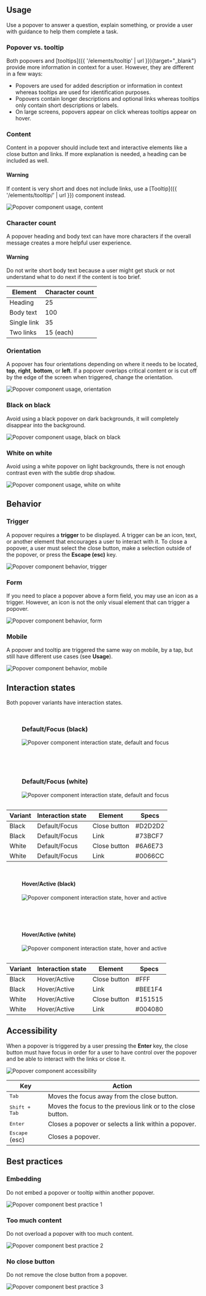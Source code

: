 <style>
  .grid {
    display: grid;
    grid-template-columns: 1fr;
    gap: var(--rh-space-2xl, 32px);
  }

  @container container (min-width: 768px) {
    .grid {
      grid-template-columns: 1fr 1fr;
      gap: var(--rh-space-4xl, 64px);
    }
  }
</style>

## Usage

Use a popover to answer a question, explain something, or provide a user with 
guidance to help them complete a task.

### Popover vs. tooltip

Both popovers and [tooltips]({{ 
'/elements/tooltip' | url }}){target="_blank"} provide more information in 
context for a user. However, they are different in a few ways:

- Popovers are used for added description or information in context whereas 
  tooltips are used for identification purposes.
- Popovers contain longer descriptions and optional links whereas tooltips 
  only contain short descriptions or labels.
- On large screens, popovers appear on click whereas tooltips appear on hover.

### Content

Content in a popover should include text and interactive elements like a close 
button and links. If more explanation is needed, a heading can be included as 
well.

<rh-alert state="warning">
  <h4 slot="header">Warning</h4>
  <p>If content is very short and does not include links, use a [Tooltip]({{ 
  '/elements/tooltip/' | url }}) component instead.</p>
</rh-alert>

<uxdot-example width-adjustment="832px">
  <img src="{{ '../popover-usage-content.svg' | url }}" alt="Popover component usage, content">
</uxdot-example>


### Character count

A popover heading and body text can have more characters if the overall 
message creates a more helpful user experience.

<rh-alert state="warning">
  <h4 slot="header">Warning</h4>
  <p>Do not write short body text because a user might get stuck or not understand what to do 
  next if the content is too brief.</p>
</rh-alert>

<rh-table>
  <table>
    <thead>
      <tr>
        <th scope="col" data-label="Element">Element</th>
        <th scope="col" data-label="Character count">Character count</th>
      </tr>
    </thead>
    <tbody>
      <tr>
        <td data-label="Element">Heading</td>
        <td data-label="Character count">25</td>
      </tr>
      <tr>
        <td data-label="Element">Body text</td>
        <td data-label="Character count">100</td>
      </tr>
      <tr>
        <td data-label="Element">Single link</td>
        <td data-label="Character count">35</td>
      </tr>
      <tr>
        <td data-label="Element">Two links</td>
        <td data-label="Character count">15 (each)</td>
      </tr>
    </tbody>
  </table>
</rh-table>


### Orientation

A popover has four orientations depending on where it needs to be located, 
**top**, **right**, **bottom**, or **left**. If a popover overlaps critical 
content or is cut off by the edge of the screen when triggered, change the 
orientation.

<uxdot-example width-adjustment="844px">
  <img src="{{ '../popover-usage-orientation.svg' | url }}" alt="Popover component usage, orientation">
</uxdot-example>


### Black on black

Avoid using a black popover on dark backgrounds, it will completely disappear 
into the background.

<uxdot-example color-palette="darkest" width-adjustment="392px" danger>
  <img src="{{ '../popover-usage-black.svg' | url }}" alt="Popover component usage, black on black">
</uxdot-example>


### White on white

Avoid using a white popover on light backgrounds, there is not enough contrast 
even with the subtle drop shadow.

<uxdot-example width-adjustment="392px" danger>
  <img src="{{ '../popover-usage-white.svg' | url }}" alt="Popover component usage, white on white">
</uxdot-example>


## Behavior

### Trigger

A popover requires a **trigger** to be displayed. A trigger can be an icon, 
text, or another element that encourages a user to interact with it. To close 
a popover, a user must select the close button, make a selection outside of 
the popover, or press the **Escape (esc)** key.

<uxdot-example width-adjustment="832px">
  <img src="{{ '../popover-behavior-trigger.svg' | url }}" alt="Popover component behavior, trigger">
</uxdot-example>


### Form

If you need to place a popover above a form field, you may use an icon as a 
trigger. However, an icon is not the only visual element that can trigger a 
popover.

<uxdot-example width-adjustment="406px">
  <img src="{{ '../popover-behavior-form.svg' | url }}" alt="Popover component behavior, form">
</uxdot-example>


### Mobile

A popover and tooltip are triggered the same way on mobile, by a tap, but 
still have different use cases (see **Usage**).

<uxdot-example width-adjustment="772px">
  <img src="{{ '../popover-behavior-mobile.svg' | url }}" alt="Popover component behavior, mobile">
</uxdot-example>


## Interaction states

Both popover variants have interaction states.

<div class="grid">
  <figure>
    <figcaption><h3>Default/Focus (black)</h3></figcaption>
    <uxdot-example width-adjustment="392px">
      <img src="{{ '../popover-interaction-state-default-focus-black.svg' | url }}" alt="Popover component interaction state, default and focus">
    </uxdot-example>
  </figure>
  <figure>
    <figcaption><h3>Default/Focus (white)</h3></figcaption>
    <uxdot-example width-adjustment="392px" color-palette="darkest">
      <img src="{{ '../popover-interaction-state-default-focus-white.svg' | url }}" alt="Popover component interaction state, default and focus">
    </uxdot-example>
  </figure>
</div>

<rh-table>
  <table>
    <thead>
      <tr>
        <th scope="col" data-label="Variant">Variant</th>
        <th scope="col" data-label="Interaction state">Interaction state</th>
        <th scope="col" data-label="Element">Element</th>
        <th scope="col" data-label="Specs">Specs</th>
      </tr>
    </thead>
    <tbody>
      <tr>
        <td data-label="Variant">Black</td>
        <td data-label="Interaction state">Default/Focus</td>
        <td data-label="Element">Close button</td>
        <td data-label="Specs">#D2D2D2</td>
      </tr>
      <tr>
        <td data-label="Variant">Black</td>
        <td data-label="Interaction state">Default/Focus</td>
        <td data-label="Element">Link</td>
        <td data-label="Specs">#73BCF7</td>
      </tr>
      <tr>
        <td data-label="Variant">White</td>
        <td data-label="Interaction state">Default/Focus</td>
        <td data-label="Element">Close button</td>
        <td data-label="Specs">#6A6E73</td>
      </tr>
      <tr>
        <td data-label="Variant">White</td>
        <td data-label="Interaction state">Default/Focus</td>
        <td data-label="Element">Link</td>
        <td data-label="Specs">#0066CC</td>
      </tr>
    </tbody>
  </table>
</rh-table>


<div class="grid">
  <figure>
    <figcaption><h4>Hover/Active (black)</h4></figcaption>
    <uxdot-example width-adjustment="392px">
      <img src="{{ '../popover-interaction-state-hover-active-black.svg' | url }}" alt="Popover component interaction state, hover and active"> 
    </uxdot-example>
  </figure>
  <figure>
    <figcaption><h4>Hover/Active (white)</h4></figcaption>
    <uxdot-example width-adjustment="392px" color-palette="darkest">
      <img src="{{ '../popover-interaction-state-hover-active-white.svg' | url }}" alt="Popover component interaction state, hover and active">
    </uxdot-example>
  </figure>
</div>

<rh-table>
  <table>
    <thead>
      <tr>
        <th scope="col" data-label="Variant">Variant</th>
        <th scope="col" data-label="Interaction state">Interaction state</th>
        <th scope="col" data-label="Element">Element</th>
        <th scope="col" data-label="Specs">Specs</th>
      </tr>
    </thead>
    <tbody>
      <tr>
        <td data-label="Variant">Black</td>
        <td data-label="Interaction state">Hover/Active</td>
        <td data-label="Element">Close button</td>
        <td data-label="Specs">#FFF</td>
      </tr>
      <tr>
        <td data-label="Variant">Black</td>
        <td data-label="Interaction state">Hover/Active</td>
        <td data-label="Element">Link</td>
        <td data-label="Specs">#BEE1F4</td>
      </tr>
      <tr>
        <td data-label="Variant">White</td>
        <td data-label="Interaction state">Hover/Active</td>
        <td data-label="Element">Close button</td>
        <td data-label="Specs">#151515</td>
      </tr>
      <tr>
        <td data-label="Variant">White</td>
        <td data-label="Interaction state">Hover/Active</td>
        <td data-label="Element">Link</td>
        <td data-label="Specs">#004080</td>
      </tr>
    </tbody>
  </table>
</rh-table>


## Accessibility

When a popover is triggered by a user pressing the **Enter** key, 
the close button must have focus in order for a user to have control over the 
popover and be able to interact with the links or close it.

<uxdot-example width-adjustment="392px">
  <img src="{{ '../popover-accessibility.svg' | url }}" alt="Popover component accessibility">
</uxdot-example>

<rh-table>
  <table>
    <thead>
      <tr>
        <th scope="col" data-label="Key">Key</th>
        <th scope="col" data-label="Action">Action</th>
      </tr>
    </thead>
    <tbody>
      <tr>
        <td data-label="Key"><kbd>Tab</kbd></td>
        <td data-label="Action">Moves the focus away from the close button.</td>
      </tr>
      <tr>
        <td data-label="Key"><kbd>Shift + Tab</kbd></td>
        <td data-label="Action">Moves the focus to the previous link or to the close button.</td>
      </tr>
      <tr>
        <td data-label="Key"><kbd>Enter</kbd></td>
        <td data-label="Action">Closes a popover or selects a link within a popover.</td>
      </tr>
      <tr>
        <td data-label="Key"><kbd>Escape</kbd> (esc)</td>
        <td data-label="Action">Closes a popover.</td>
      </tr>
    </tbody>
  </table>
</rh-table>


## Best practices

### Embedding

Do not embed a popover or tooltip within another popover.

<uxdot-example width-adjustment="479px" danger>
  <img src="{{ '../popover-best-practice-1.svg' | url }}" alt="Popover component best practice 1">
</uxdot-example>


### Too much content

Do not overload a popover with too much content.

<uxdot-example width-adjustment="432px" danger>
  <img src="{{ '../popover-best-practice-2.svg' | url }}" alt="Popover component best practice 2">
</uxdot-example>


### No close button

Do not remove the close button from a popover.

<uxdot-example width-adjustment="392px" danger>
  <img src="{{ '../popover-best-practice-3.svg' | url }}" alt="Popover component best practice 3">
</uxdot-example>
